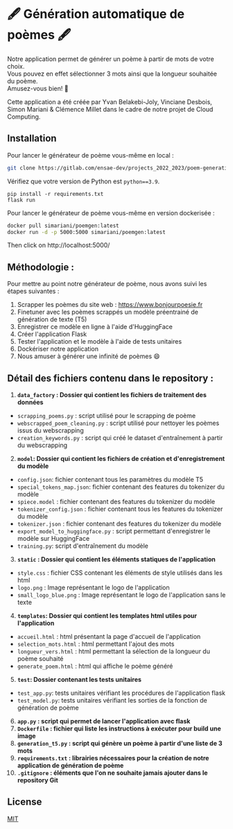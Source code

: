 #  🖋️ Génération automatique de poèmes 🖋️
 Notre application permet de générer un poème à partir de mots de votre choix.     
 Vous pouvez en effet sélectionner 3 mots ainsi que la longueur souhaitée du poème.   
 Amusez-vous bien! 🎉

 Cette application a été créée par Yvan Belakebi-Joly, Vinciane Desbois, Simon Mariani & Clémence Millet dans le cadre de notre projet de Cloud Computing.

## Installation
 
Pour lancer le générateur de poème vous-même en local : 
```bash
git clone https://gitlab.com/ensae-dev/projects_2022_2023/poem-generation.git
```
Vérifiez que votre version de Python est ``python==3.9``.
```
pip install -r requirements.txt
flask run
```

Pour lancer le générateur de poème vous-même en version dockerisée :
```bash
docker pull simariani/poemgen:latest
docker run -d -p 5000:5000 simariani/poemgen:latest
````
Then click on http://localhost:5000/
## Méthodologie : 
Pour mettre au point notre générateur de poème, nous avons suivi les étapes suivantes : 

1. Scrapper les poèmes du site web : https://www.bonjourpoesie.fr  
2. Finetuner avec les poèmes scrappés un modèle préentrainé de génération de texte (T5)
3. Enregistrer ce modèle en ligne à l'aide d'HuggingFace
3. Créer l'application Flask
4. Tester l'application et le modèle à l'aide de tests unitaires
5. Dockériser notre application
6. Nous amuser à générer une infinité de poèmes 😄


## Détail des fichiers contenu dans le repository : 
1. **`data_factory` : Dossier qui contient les fichiers de traitement des données**
- `scrapping_poems.py` : script utilisé pour le scrapping de poème
- `webscrapped_poem_cleaning.py` : script utilisé pour nettoyer les poèmes issus du webscrapping
- `creation_keywords.py` : script qui créé le dataset d'entraînement à partir du webscrapping

2. **`model`: Dossier qui contient les fichiers de création et d'enregistrement du modèle**
- `config.json`: fichier contenant tous les paramètres du modèle T5
- `special_tokens_map.json`: fichier contenant des features du tokenizer du modèle
- `spiece.model` : fichier contenant des features du tokenizer du modèle
- `tokenizer_config.json` : fichier contenant tous les features du tokenizer du modèle
- `tokenizer.json` : fichier contenant des features du tokenizer du modèle
- `export_model_to_huggingface.py` : script permettant d'enregistrer le modèle sur HuggingFace
- `training.py`: script d'entraînement du modèle

3. **`static` : Dossier qui contient les éléments statiques de l'application**
- `style.css` : fichier CSS contenant les éléments de style utilisés dans les html
- `logo.png` : Image représentant le logo de l'application
- `small_logo_blue.png` : Image représentant le logo de l'application sans le texte

4. **`templates`: Dossier qui contient les templates html utiles pour l'application**
- `accueil.html` : html présentant la page d'accueil de l'application
- `selection_mots.html` : html permettant l'ajout des mots 
- `longueur_vers.html` : html permettant la sélection de la longueur du poème souhaité
- `generate_poem.html` : html qui affiche le poème généré

5. **`test`: Dossier contenant les tests unitaires**
- `test_app.py`: tests unitaires vérifiant les procédures de l'application flask
- `test_model.py`: tests unitaires vérifiant les sorties de la fonction de génération de poème

6. **`app.py` : script qui permet de lancer l'application avec flask**
7. **`Dockerfile` : fichier qui liste les instructions à exécuter pour build une image**
8. **`generation_t5.py` : script qui génère un poème à partir d'une liste de 3 mots**
9. **`requirements.txt` : librairies nécessaires pour la création de notre application de génération de poème**
10. **`.gitignore` : éléments que l'on ne souhaite jamais ajouter dans le repository Git**

## License
[MIT](https://choosealicense.com/licenses/mit/)
